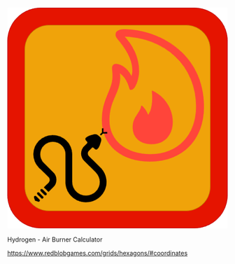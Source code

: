 ![logo](gui/logo.png)



Hydrogen - Air Burner Calculator

https://www.redblobgames.com/grids/hexagons/#coordinates
